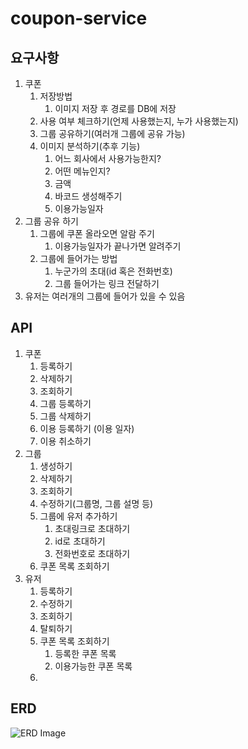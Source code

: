 # coupon-service

## 요구사항

1. 쿠폰
    1. 저장방법
        1. 이미지 저장 후 경로를 DB에 저장
    2. 사용 여부 체크하기(언제 사용했는지, 누가 사용했는지)
    3. 그룹 공유하기(여러개 그룹에 공유 가능)
    4. 이미지 분석하기(추후 기능)
        1. 어느 회사에서 사용가능한지?
        2. 어떤 메뉴인지?
        3. 금액
        4. 바코드 생성해주기
        5. 이용가능일자
2. 그룹 공유 하기
    1. 그룹에 쿠폰 올라오면 알람 주기
        1. 이용가능일자가 끝나가면 알려주기
    2. 그룹에 들어가는 방법
        1. 누군가의 초대(id 혹은 전화번호)
        2. 그룹 들어가는 링크 전달하기
3. 유저는 여러개의 그룹에 들어가 있을 수 있음

## API

1. 쿠폰
    1. 등록하기
    2. 삭제하기
    3. 조회하기
    4. 그룹 등록하기
    5. 그룹 삭제하기
    6. 이용 등록하기 (이용 일자)
    7. 이용 취소하기
2. 그룹
    1. 생성하기
    2. 삭제하기
    3. 조회하기
    4. 수정하기(그룹명, 그룹 설명 등)
    5. 그룹에 유저 추가하기
        1. 초대링크로 초대하기
        2. id로 초대하기
        3. 전화번호로 초대하기
    6. 쿠폰 목록 조회하기
3. 유저
   1. 등록하기 
   2. 수정하기
   3. 조회하기
   4. 탈퇴하기
   5. 쿠폰 목록 조회하기
      1. 등록한 쿠폰 목록
      2. 이용가능한 쿠폰 목록
   6. 

## ERD

![ERD Image](http://www.plantuml.com/plantuml/proxy?src=https://raw.githubusercontent.com/ttokey/coupon-service/master/ERD2.puml)